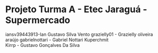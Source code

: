 # Projeto Turma A - Etec Jaraguá - Supermercado
iansv39443913-Ian Gustavo Silva Vento
grazielly01 - Grazielly oliveira araújo 
gabrielnottari - Gabriel Nottari Kuperchmit  
Kirrp - Gustavo Gonçalves Da Silva  
